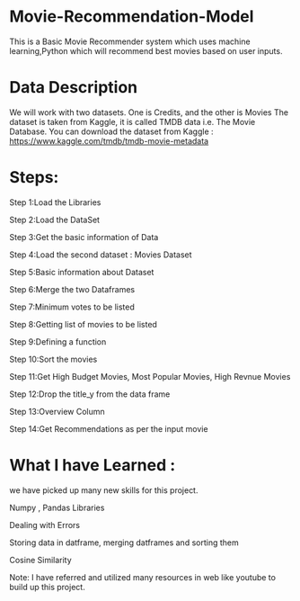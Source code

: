 
# Movie-Recommendation-Model
This is a Basic Movie Recommender system which uses machine learning,Python  which will recommend best movies based on user inputs.

# Data Description
We will work with two datasets. One is Credits, and the other is Movies The dataset is taken from Kaggle, it is called TMDB data i.e. The Movie Database. You can download the dataset from Kaggle : https://www.kaggle.com/tmdb/tmdb-movie-metadata

# Steps:
Step 1:Load the Libraries

Step 2:Load the DataSet

Step 3:Get the basic information of Data

Step 4:Load the second dataset : Movies Dataset

Step 5:Basic information about Dataset

Step 6:Merge the two Dataframes

Step 7:Minimum votes to be listed

Step 8:Getting list of movies to be listed

Step 9:Defining a function

Step 10:Sort the movies

Step 11:Get High Budget Movies, Most Popular Movies, High Revnue Movies

Step 12:Drop the title_y from the data frame

Step 13:Overview Column

Step 14:Get Recommendations as per the input movie


# What I have Learned :
we have picked up many new skills for this project.

Numpy , Pandas Libraries

Dealing with Errors

Storing data in datframe, merging datframes and sorting them

Cosine Similarity

Note: I have referred and utilized many resources in web like youtube to build up this project.





